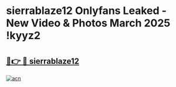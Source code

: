 # sierrablaze12 Onlyfans Leaked - New Video & Photos March 2025 !kyyz2

# <h2><a href="https://pg72br.iuczelnia.edu.pl?title=sierrablaze12&ref=kyyz2">🔗👉 🔴 sierrablaze12</a></h2>

[![acn](https://github.com/user-attachments/assets/0f9c940e-d8b0-45ae-aac7-cd30a18b3e1c)](https://pg72br.iuczelnia.edu.pl?title=sierrablaze12&ref=kyyz2)

